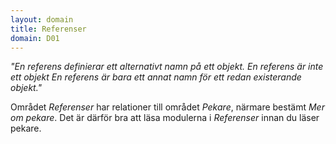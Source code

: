 ```yaml
---
layout: domain
title: Referenser
domain: D01
---
```


_"En referens definierar ett alternativt namn på ett objekt. En referens är inte ett objekt En referens är bara ett annat namn för ett redan existerande objekt."_

Området *Referenser* har relationer till området *Pekare*, närmare bestämt *Mer om pekare*. Det är därför bra att läsa modulerna i *Referenser* innan du läser pekare.


